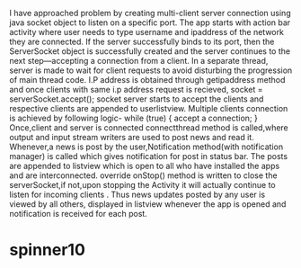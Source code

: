I have approached problem by creating multi-client server connection using java socket object to listen on a specific port.
The app starts with action bar activity where user needs to type username and ipaddress of the network they are connected.
If the server successfully binds to its port, then the ServerSocket object is successfully created and the server continues to the next step—accepting a connection from a client.
In a separate thread, server is made to wait for client requests to avoid disturbing the progression of main thread code.
I.P address is obtained through getipaddress method and once clients with same i.p address request is recieved,
socket = serverSocket.accept();
socket server starts to accept the clients and respective clients are appended to userlistview.
Multiple clients connection is achieved by following logic-
while (true) {
    accept a connection;
}
Once,client and server is connected connectthread method is called,where output and input stream writers are used to post news and read it.
Whenever,a news is post by the user,Notification method(with notification manager) is called which gives notification for post in status bar.
The posts are appended to listview which is open to all who have installed the apps and are interconnected.
override onStop() method is written to close the serverSocket,if not,upon stopping the Activity it will actually continue to listen for incoming clients .
Thus news updates posted by any user is viewed  by all others, displayed in listview whenever the app is opened and notification is received for each post.
# spinner10
